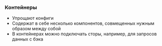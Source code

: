 ### Контейнеры

- Упрощают конфиги
- Содержат в себе несколько компонентов, совмещенных нужным образом между собой
- В контейнерах можно подключать сторы, например, для запросов данных с бэка
